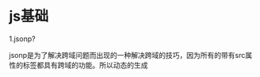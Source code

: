 # js基础

1.jsonp?

jsonp是为了解决跨域问题而出现的一种解决跨域的技巧，因为所有的带有src属性的标签都具有跨域的功能。所以动态的生成<script>标签，通过其src属性动态的加载脚本完成跨域的目的。